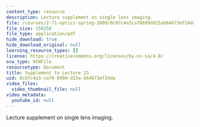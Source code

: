 ```yaml
---
content_type: resource
description: Lecture supplement on single lens imaging.
file: /courses/2-71-optics-spring-2009/0c07c4a3ca76899dd15ab64673ef24da_MIT2_71S09_supp23.pdf
file_size: 150150
file_type: application/pdf
hide_download: true
hide_download_original: null
learning_resource_types: []
license: https://creativecommons.org/licenses/by-nc-sa/4.0/
ocw_type: OCWFile
resourcetype: Document
title: Supplement to Lecture 23
uid: 0c07c4a3-ca76-899d-d15a-b64673ef24da
video_files:
  video_thumbnail_file: null
video_metadata:
  youtube_id: null
---
```

Lecture supplement on single lens imaging.